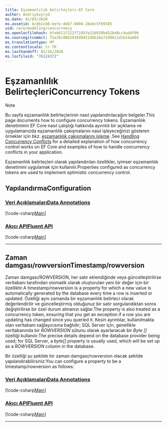 ```yaml
---
title: Eşzamanlılık belirteçleri-EF Core
author: AndriySvyryd
ms.date: 01/03/2020
ms.assetid: bc8b1cb0-befe-4b67-8004-26e6c5f69385
uid: core/modeling/concurrency
ms.openlocfilehash: bfeb611f222f7195fe22d920b452b40cc4addf90
ms.sourcegitcommit: f2a38c086291699422d8b28a72d9611d1b24ad0d
ms.translationtype: MT
ms.contentlocale: tr-TR
ms.lasthandoff: 01/16/2020
ms.locfileid: "76124372"
---
```

# <a name="concurrency-tokens"></a><span data-ttu-id="8e5c3-102">Eşzamanlılık Belirteçleri</span><span class="sxs-lookup"><span data-stu-id="8e5c3-102">Concurrency Tokens</span></span>

> [!NOTE]
> <span data-ttu-id="8e5c3-103">Bu sayfa eşzamanlılık belirteçlerinin nasıl yapılandırılacağını belgeler.</span><span class="sxs-lookup"><span data-stu-id="8e5c3-103">This page documents how to configure concurrency tokens.</span></span> <span data-ttu-id="8e5c3-104">Eşzamanlılık denetiminin EF Core nasıl çalıştığı hakkında ayrıntılı bir açıklama ve uygulamanızda eşzamanlılık çakışmalarını nasıl işleyeceğinizi gösteren örnekler için bkz. [eşzamanlılık çakışmalarını işleme](../saving/concurrency.md) .</span><span class="sxs-lookup"><span data-stu-id="8e5c3-104">See [Handling Concurrency Conflicts](../saving/concurrency.md) for a detailed explanation of how concurrency control works on EF Core and examples of how to handle concurrency conflicts in your application.</span></span>

<span data-ttu-id="8e5c3-105">Eşzamanlılık belirteçleri olarak yapılandırılan özellikler, iyimser eşzamanlılık denetimini uygulamak için kullanılır.</span><span class="sxs-lookup"><span data-stu-id="8e5c3-105">Properties configured as concurrency tokens are used to implement optimistic concurrency control.</span></span>

## <a name="configuration"></a><span data-ttu-id="8e5c3-106">Yapılandırma</span><span class="sxs-lookup"><span data-stu-id="8e5c3-106">Configuration</span></span>

### <a name="data-annotationstabdata-annotations"></a>[<span data-ttu-id="8e5c3-107">Veri Açıklamaları</span><span class="sxs-lookup"><span data-stu-id="8e5c3-107">Data Annotations</span></span>](#tab/data-annotations)

[!code-csharp[Main](../../../samples/core/Modeling/DataAnnotations/Concurrency.cs?name=Concurrency&highlight=5)]

### <a name="fluent-apitabfluent-api"></a>[<span data-ttu-id="8e5c3-108">Akıcı API</span><span class="sxs-lookup"><span data-stu-id="8e5c3-108">Fluent API</span></span>](#tab/fluent-api)

[!code-csharp[Main](../../../samples/core/Modeling/FluentAPI/Concurrency.cs?name=Concurrency&highlight=5)]

***

## <a name="timestamprowversion"></a><span data-ttu-id="8e5c3-109">Zaman damgası/rowversion</span><span class="sxs-lookup"><span data-stu-id="8e5c3-109">Timestamp/rowversion</span></span>

<span data-ttu-id="8e5c3-110">Zaman damgası/ROWVERSION, her satır eklendiğinde veya güncelleştirilirse veritabanı tarafından otomatik olarak oluşturulan yeni bir değer için bir özelliktir.</span><span class="sxs-lookup"><span data-stu-id="8e5c3-110">A timestamp/rowversion is a property for which a new value is automatically generated by the database every time a row is inserted or updated.</span></span> <span data-ttu-id="8e5c3-111">Özelliği aynı zamanda bir eşzamanlılık belirteci olarak değerlendirilir ve güncelleştirmiş olduğunuz bir satır sorgulandıktan sonra değiştirilirse bir özel durum almanızı sağlar.</span><span class="sxs-lookup"><span data-stu-id="8e5c3-111">The property is also treated as a concurrency token, ensuring that you get an exception if a row you are updating has changed since you queried it.</span></span> <span data-ttu-id="8e5c3-112">Kesin ayrıntılar, kullanılmakta olan veritabanı sağlayıcısına bağlıdır; SQL Server için, genellikle veritabanında bir *ROWVERSION* sütunu olarak ayarlanacak bir *Byte []* özelliği kullanılır.</span><span class="sxs-lookup"><span data-stu-id="8e5c3-112">The precise details depend on the database provider being used; for SQL Server, a *byte[]* property is usually used, which will be set up as a *ROWVERSION* column in the database.</span></span>

<span data-ttu-id="8e5c3-113">Bir özelliği şu şekilde bir zaman damgası/rowversion olacak şekilde yapılandırabilirsiniz:</span><span class="sxs-lookup"><span data-stu-id="8e5c3-113">You can configure a property to be a timestamp/rowversion as follows:</span></span>

### <a name="data-annotationstabdata-annotations"></a>[<span data-ttu-id="8e5c3-114">Veri Açıklamaları</span><span class="sxs-lookup"><span data-stu-id="8e5c3-114">Data Annotations</span></span>](#tab/data-annotations)

[!code-csharp[Main](../../../samples/core/Modeling/DataAnnotations/Timestamp.cs?name=Timestamp&highlight=7)]

### <a name="fluent-apitabfluent-api"></a>[<span data-ttu-id="8e5c3-115">Akıcı API</span><span class="sxs-lookup"><span data-stu-id="8e5c3-115">Fluent API</span></span>](#tab/fluent-api)

[!code-csharp[Main](../../../samples/core/Modeling/FluentAPI/Timestamp.cs?name=Timestamp&highlight=9,17)]

***
